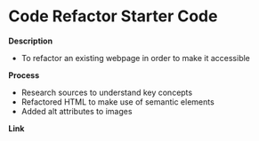 # Code Refactor Starter Code
**Description**

- To refactor an existing webpage in order to make it accessible


**Process**
- Research sources to understand key concepts
- Refactored HTML to make use of semantic elements
- Added alt attributes to images

**Link**


